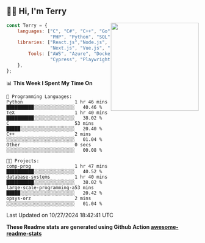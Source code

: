 <h2>👋🏻 Hi, I'm Terry</h2>

<img align='right' src="https://media.giphy.com/media/fkZukR450RQ1qnGaq9/giphy.gif" width="230">

```javascript
const Terry = {
    languages: ["C", "C#", "C++", "Go", "Java", "Javascript",
                "PHP", "Python", "SQL", "Typescript"],
    libraries: ["React.js","Node.js", ".Net", "Express.js",
                "Next.js", "Vue.js", "Astro.js", "CUDA"],
        Tools: ["AWS", "Azure", "Docker🐳", "Git", "Figma",
                "Cypress", "Playwright", "Postman", "Jira"],
    },
};
```
<!--START_SECTION:waka-->
📊 **This Week I Spent My Time On** 

```text
💬 Programming Languages: 
Python                   1 hr 46 mins        ██████████░░░░░░░░░░░░░░░   40.46 % 
TeX                      1 hr 40 mins        ██████████░░░░░░░░░░░░░░░   38.02 % 
C                        53 mins             █████░░░░░░░░░░░░░░░░░░░░   20.40 % 
C++                      2 mins              ░░░░░░░░░░░░░░░░░░░░░░░░░   01.04 % 
Other                    0 secs              ░░░░░░░░░░░░░░░░░░░░░░░░░   00.08 % 

🐱‍💻 Projects: 
comp-prog                1 hr 47 mins        ██████████░░░░░░░░░░░░░░░   40.52 % 
database-systems         1 hr 40 mins        ██████████░░░░░░░░░░░░░░░   38.02 % 
large-scale-programming-a53 mins             █████░░░░░░░░░░░░░░░░░░░░   20.42 % 
opsys-orz                2 mins              ░░░░░░░░░░░░░░░░░░░░░░░░░   01.04 % 
```


 Last Updated on 10/27/2024 18:42:41 UTC
<!--END_SECTION:waka-->

**These Readme stats are generated using Github Action [awesome-readme-stats](https://github.com/anmol098/waka-readme-stats)**
